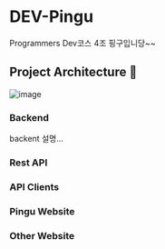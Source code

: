 # DEV-Pingu
Programmers Dev코스 4조 핑구입니당~~

## Project Architecture 📐
![image](https://github.com/AIDEV-Pingu/DEV-Pingu/assets/128393917/87b8ac50-c14e-4e50-b785-c98c97686b5d)


### Backend
backent 설명...
### Rest API

### API Clients 

### Pingu Website

### Other Website

